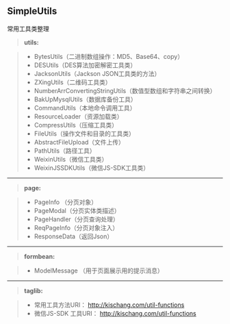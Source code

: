 
SimpleUtils
-------------

常用工具类整理

> **utils:**

> - BytesUtils（二进制数组操作：MD5、Base64、copy）
> - DESUtils（DES算法加密解密工具类）
> - JacksonUtils（Jackson JSON工具类的方法）
> - ZXingUtils（二维码工具类）
> - NumberArrConvertingStringUtils（数值型数组和字符串之间转换）
> - BakUpMysqlUtils（数据库备份工具）
> - CommandUtils（本地命令调用工具）
> - ResourceLoader（资源加载类）
> - CompressUtils（压缩工具类）
> - FileUtils（操作文件和目录的工具类）
> - AbstractFileUpload（文件上传）
> - PathUtils（路径工具）
> - WeixinUtils（微信工具类）
> - WeixinJSSDKUtils（微信JS-SDK工具类）

--------------

> **page:**

> - PageInfo （分页对象）
> - PageModal（分页实体类描述）
> - PageHandler（分页查询处理）
> - ReqPageInfo（分页对象注入）
> - ResponseData（返回Json）

--------------
> **formbean:**

> - ModelMessage （用于页面展示用的提示消息）

--------------

> **taglib:**

> - 常用工具方法URI： http://kischang.com/util-functions
> - 微信JS-SDK 工具URI： http://kischang.com/util-functions